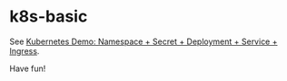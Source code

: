 # k8s-basic

See [Kubernetes Demo: Namespace + Secret + Deployment + Service + Ingress](https://blog.dftorres.ca/?p=3122).

Have fun!
